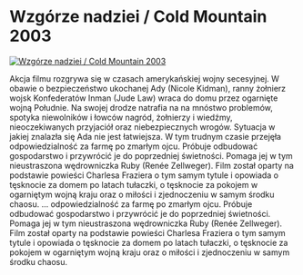 Wzgórze nadziei / Cold Mountain 2003 
=============
[![Wzgórze nadziei / Cold Mountain 2003 ](http://vidos.pl/images/player.gif)](http://vidos.pl/wzgorze-nadziei-cold-mountain-2003)

 Akcja filmu rozgrywa się w czasach amerykańskiej wojny secesyjnej. W obawie o bezpieczeństwo ukochanej Ady (Nicole Kidman), ranny żołnierz wojsk Konfederatów Inman (Jude Law) wraca do domu przez ogarnięte wojną Południe. Na swojej drodze natrafia na na mnóstwo problemów, spotyka niewolników i łowców nagród, żołnierzy i wiedźmy, nieoczekiwanych przyjaciół oraz niebezpiecznych wrogów. Sytuacja w jakiej znalazła się Ada nie jest łatwiejsza. W tym trudnym czasie przejęła odpowiedzialność za farmę po zmarłym ojcu. Próbuje odbudować gospodarstwo i przywrócić je do poprzedniej świetności. Pomaga jej w tym nieustraszona wędrowniczka Ruby (Renée Zellweger). Film został oparty na podstawie powieści Charlesa Fraziera o tym samym tytule i opowiada o tęsknocie za domem po latach tułaczki, o tęsknocie za pokojem w ogarniętym wojną kraju oraz o miłości i zjednoczeniu w samym środku chaosu.  ... odpowiedzialność za farmę po zmarłym ojcu. Próbuje odbudować gospodarstwo i przywrócić je do poprzedniej świetności. Pomaga jej w tym nieustraszona wędrowniczka Ruby (Renée Zellweger). Film został oparty na podstawie powieści Charlesa Fraziera o tym samym tytule i opowiada o tęsknocie za domem po latach tułaczki, o tęsknocie za pokojem w ogarniętym wojną kraju oraz o miłości i zjednoczeniu w samym środku chaosu.
